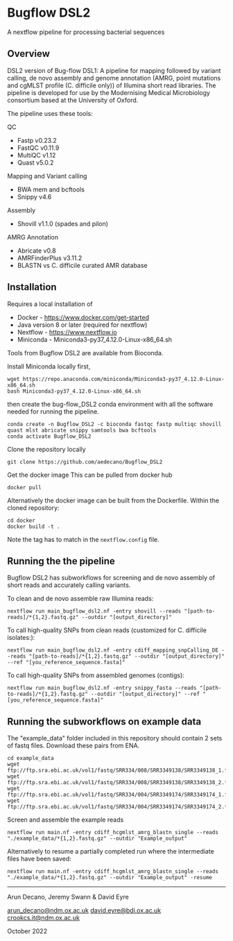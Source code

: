 # Bugflow DSL2
A nextflow pipeline for processing bacterial sequences

## Overview
DSL2 version of Bug-flow DSL1: A pipeline for mapping followed by variant calling, de novo assembly and genome annotation (AMRG, point mutations and cgMLST profile (C. difficile only)) of Illumina short read libraries. The pipeline is developed for use by the Modernising Medical Microbiology consortium based at the University of Oxford.


The pipeline uses these tools:

QC
 - Fastp v0.23.2
 - FastQC v0.11.9
 - MultiQC v1.12
 - Quast v5.0.2

Mapping and Variant calling
 - BWA mem and bcftools 
 - Snippy v4.6
 
Assembly
 - Shovill v1.1.0 (spades and pilon) 

AMRG Annotation
 - Abricate v0.8
 - AMRFinderPlus v3.11.2
 - BLASTN vs C. difficile curated AMR database

## Installation
Requires a local installation of 
* Docker - https://www.docker.com/get-started
* Java version 8 or later (required for nextflow)
* Nextflow - https://www.nextflow.io
* Miniconda - Miniconda3-py37_4.12.0-Linux-x86_64.sh

Tools from Bugflow DSL2 are available from Bioconda.

Install Miniconda locally first,
```
wget https://repo.anaconda.com/miniconda/Miniconda3-py37_4.12.0-Linux-x86_64.sh
bash Miniconda3-py37_4.12.0-Linux-x86_64.sh
```
then create the bug-flow_DSL2 conda environment with all the software needed for running the pipeline.
```
conda create -n Bugflow_DSL2 -c bioconda fastqc fastp multiqc shovill quast mlst abricate snippy samtools bwa bcftools
conda activate Bugflow_DSL2
```

Clone the repository locally
```
git clone https://github.com/aedecano/Bugflow_DSL2
```

Get the docker image
This can be pulled from docker hub
```
docker pull 
```

Alternatively the docker image can be built from the Dockerfile. Within the cloned repository:
```
cd docker
docker build -t .
```
Note the tag has to match in the `nextflow.config` file.

## Running the the pipeline

Bugflow DSL2 has subworkflows for screening and de novo assembly of short reads and accurately calling variants.

To clean and de novo assemble raw Illumina reads:

```
nextflow run main_bugflow_dsl2.nf -entry shovill --reads "[path-to-reads]/*{1,2}.fastq.gz" --outdir "[output_directory]"
```

To call high-quality SNPs from clean reads (customized for C. difficile isolates:):

```
nextflow run main_bugflow_dsl2.nf -entry cdiff_mapping_snpCalling_DE --reads "[path-to-reads]/*{1,2}.fastq.gz" --outdir "[output_directory]" --ref "[you_reference_sequence.fasta]"
```

To call high-quality SNPs from assembled genomes (contigs):

```
nextflow run main_bugflow_dsl2.nf -entry snippy_fasta --reads "[path-to-reads]/*{1,2}.fastq.gz" --outdir "[output_directory]" --ref "[you_reference_sequence.fasta]"
```

## Running the subworkflows on example data

The "example_data" folder included in this repository should contain 2 sets of fastq files. Download these pairs from ENA.

```
cd example_data
wget ftp://ftp.sra.ebi.ac.uk/vol1/fastq/SRR334/008/SRR3349138/SRR3349138_1.fastq.gz
wget ftp://ftp.sra.ebi.ac.uk/vol1/fastq/SRR334/008/SRR3349138/SRR3349138_2.fastq.gz
wget ftp://ftp.sra.ebi.ac.uk/vol1/fastq/SRR334/004/SRR3349174/SRR3349174_1.fastq.gz
wget ftp://ftp.sra.ebi.ac.uk/vol1/fastq/SRR334/004/SRR3349174/SRR3349174_2.fastq.gz
```
Screen and assemble the example reads

```
nextflow run main.nf -entry cdiff_hcgmlst_amrg_blastn_single --reads "./example_data/*{1,2}.fastq.gz" --outdir "Example_output"
```

Alternatively to resume a partially completed run where the intermediate files have been saved:
```
nextflow run main.nf -entry cdiff_hcgmlst_amrg_blastn_single --reads "./example_data/*{1,2}.fastq.gz" --outdir "Example_output" -resume
```

---
Arun Decano, Jeremy Swann & David Eyre

arun_decano@ndm.ox.ac.uk
david.eyre@bdi.ox.ac.uk 
crookcs.it@ndm.ox.ac.uk

October 2022
